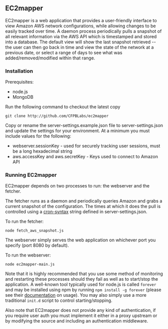## EC2mapper

EC2mapper is a web application that provides a user-friendly interface to view Amazon AWS network configurations, while allowing changes to be easily tracked over time.  A daemon process periodically pulls a snapshot of all relevant information via the AWS API which is timestamped and stored into a database.  The default view will show the last snapshot retrieved -- the user can then go back in time and view the state of the network at a previous date, or select a range of days to see what was added/removed/modified within that range.

### Installation

Prerequisites:

- node.js
- MongoDB

Run the following command to checkout the latest copy

    git clone http://github.com/CFPBLabs/ec2mapper
    
Copy or rename the server-settings.example.json file to server-settings.json and update the settings for your environment.  At a minimum you must include values for the following:

- webserver.sessionKey - used for securely tracking user sessions, must be a long hexadecimal string
- aws.accessKey and aws.secretKey - Keys used to connect to Amazon API

### Running EC2mapper

EC2mapper depends on two processes to run: the webserver and the fetcher.  

The fetcher runs as a daemon and periodically queries Amazon and grabs a current snapshot of the configuration.  The times at which it does the pull is controlled using a [cron-syntax](http://help.sap.com/saphelp_xmii120/helpdata/en/44/89a17188cc6fb5e10000000a155369/content.htm) string defined in server-settings.json. 

To run the fetcher:

    node fetch_aws_snapshot.js
    
The webserver simply serves the web application on whichever port you specify (port 8080 by default).

To run the webserver:

    node ec2mapper-main.js
    
Note that it is highly recommended that you use some method of monitoring and restarting these processes should they fail as well as to start/stop the application.  A well-known tool typically used for node.js is called `forever` and may be installed using npm by running `npm install -g forever` (please see their [documentation](https://github.com/nodejitsu/forever/#usage) on usage).  You may also simply use a more traditional `init.d` script to control starting/stopping.

Also note that EC2mapper does not provide any kind of authentication, if you require user auth you must implement it either in a proxy upstream or by modifying the source and including an authentication middleware.
